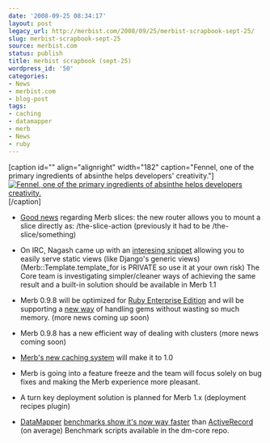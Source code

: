 ```yaml
---
date: '2008-09-25 08:34:17'
layout: post
legacy_url: http://merbist.com/2008/09/25/merbist-scrapbook-sept-25/
slug: merbist-scrapbook-sept-25
source: merbist.com
status: publish
title: merbist scrapbook (sept-25)
wordpress_id: '50'
categories:
- News
- merbist.com
- blog-post
tags:
- caching
- datamapper
- merb
- News
- ruby
---
```


[caption id="" align="alignright" width="182" caption="Fennel, one of the primary ingredients of absinthe helps developers' creativity."][![Fennel, one of the primary ingredients of absinthe helps developers creativity.](http://farm4.static.flickr.com/3220/2818914854_1a1f01b3a3_m.jpg)](http://www.flickr.com/photos/marty_2007/2818914854/)[/caption]



	
  * [Good news](http://merbunity.com/news/42) regarding Merb slices: the new router allows you to mount a slice directly as: /the-slice-action (previously it had to be /the-slice/something)

	
  * On IRC, Nagash came up with an [interesing snippet](http://gist.github.com/12755) allowing you to easily serve static views (like Django's generic views) (Merb::Template.template_for is PRIVATE so use it at your own risk) The Core team is investigating simpler/cleaner ways of achieving the same result and a built-in solution should be available in Merb 1.1

	
  * Merb 0.9.8 will be optimized for [Ruby Enterprise Edition](http://www.rubyenterpriseedition.com/) and will be supporting a [new way](http://github.com/fabien/minigems/tree/master) of handling gems without wasting so much memory. (more news coming up soon)

	
  * Merb 0.9.8 has a new efficient way of dealing with clusters (more news coming soon)

	
  * [Merb's new caching system](http://merbunity.com/tutorials/15) will make it to 1.0

	
  * Merb is going into a feature freeze and the team will focus solely on bug fixes and making the Merb experience more pleasant.

	
  * A turn key deployment solution is planned for Merb 1.x (deployment recipes plugin)

	
  * [DataMapper](http://datamapper.org/) [benchmarks show it's now way faster](http://gist.github.com/10735) than [ActiveRecord](http://ar.rubyonrails.com/) (on average) Benchmark scripts available in the dm-core repo.


